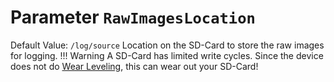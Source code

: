 # Parameter `RawImagesLocation`
Default Value: `/log/source`
Location on the SD-Card to store the raw images for logging.
!!! Warning
    A SD-Card has limited write cycles. Since the device does not do [Wear Leveling](https://en.wikipedia.org/wiki/Wear_leveling), this can wear out your SD-Card!
